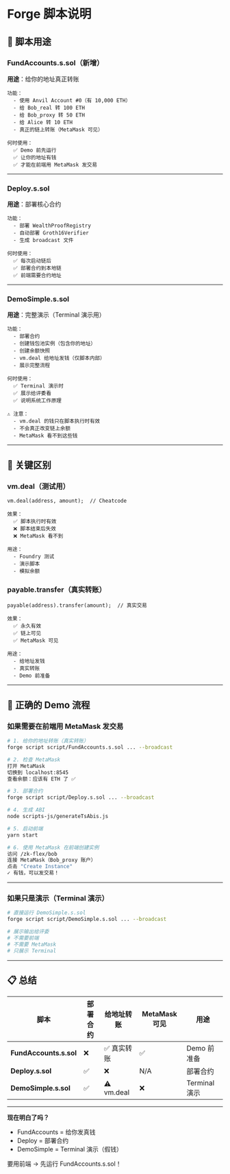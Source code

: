 # Forge 脚本说明

## 📜 脚本用途

### FundAccounts.s.sol（新增）

**用途**：给你的地址真正转账

```
功能：
  - 使用 Anvil Account #0（有 10,000 ETH）
  - 给 Bob_real 转 100 ETH
  - 给 Bob_proxy 转 50 ETH
  - 给 Alice 转 10 ETH
  - 真正的链上转账（MetaMask 可见）

何时使用：
  ✅ Demo 前先运行
  ✅ 让你的地址有钱
  ✅ 才能在前端用 MetaMask 发交易
```

---

### Deploy.s.sol

**用途**：部署核心合约

```
功能：
  - 部署 WealthProofRegistry
  - 自动部署 Groth16Verifier
  - 生成 broadcast 文件

何时使用：
  ✅ 每次启动链后
  ✅ 部署合约到本地链
  ✅ 前端需要合约地址
```

---

### DemoSimple.s.sol

**用途**：完整演示（Terminal 演示用）

```
功能：
  - 部署合约
  - 创建钱包池实例（包含你的地址）
  - 创建余额快照
  - vm.deal 给地址发钱（仅脚本内部）
  - 展示完整流程

何时使用：
  ✅ Terminal 演示时
  ✅ 展示给评委看
  ✅ 说明系统工作原理

⚠️ 注意：
  - vm.deal 的钱只在脚本执行时有效
  - 不会真正改变链上余额
  - MetaMask 看不到这些钱
```

---

## 🔑 关键区别

### vm.deal（测试用）

```solidity
vm.deal(address, amount);  // Cheatcode

效果：
  ✅ 脚本执行时有效
  ❌ 脚本结束后失效
  ❌ MetaMask 看不到
  
用途：
  - Foundry 测试
  - 演示脚本
  - 模拟余额
```

### payable.transfer（真实转账）

```solidity
payable(address).transfer(amount);  // 真实交易

效果：
  ✅ 永久有效
  ✅ 链上可见
  ✅ MetaMask 可见
  
用途：
  - 给地址发钱
  - 真实转账
  - Demo 前准备
```

---

## 🎯 正确的 Demo 流程

### 如果需要在前端用 MetaMask 发交易

```bash
# 1. 给你的地址转账（真实转账）
forge script script/FundAccounts.s.sol ... --broadcast

# 2. 检查 MetaMask
打开 MetaMask
切换到 localhost:8545
查看余额：应该有 ETH 了 ✅

# 3. 部署合约
forge script script/Deploy.s.sol ... --broadcast

# 4. 生成 ABI
node scripts-js/generateTsAbis.js

# 5. 启动前端
yarn start

# 6. 使用 MetaMask 在前端创建实例
访问 /zk-flex/bob
连接 MetaMask（Bob_proxy 账户）
点击 "Create Instance"
✓ 有钱，可以发交易！
```

---

### 如果只是演示（Terminal 演示）

```bash
# 直接运行 DemoSimple.s.sol
forge script script/DemoSimple.s.sol ... --broadcast

# 展示输出给评委
# 不需要前端
# 不需要 MetaMask
# 只展示 Terminal
```

---

## 📋 总结

| 脚本 | 部署合约 | 给地址转账 | MetaMask 可见 | 用途 |
|------|---------|-----------|-------------|------|
| **FundAccounts.s.sol** | ❌ | ✅ 真实转账 | ✅ | Demo 前准备 |
| **Deploy.s.sol** | ✅ | ❌ | N/A | 部署合约 |
| **DemoSimple.s.sol** | ✅ | ⚠️ vm.deal | ❌ | Terminal 演示 |

---

**现在明白了吗？**

- FundAccounts = 给你发真钱
- Deploy = 部署合约
- DemoSimple = Terminal 演示（假钱）

要用前端 → 先运行 FundAccounts.s.sol！

